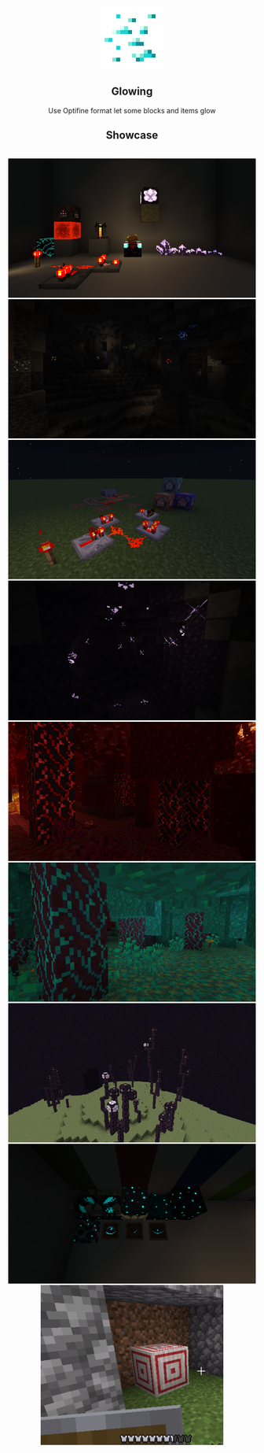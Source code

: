 <div align=center>
  <img src="./pack.png" width="128">
  <h2>Glowing</h2>
  Use Optifine format let some blocks and items glow
  <h2>Showcase</h2>
<br/>
  <img src="https://raw.githubusercontent.com/7777777-4547/Glowing-OF/img/img/2022-05-27_06.55.38.png">
<br/>
  <img src="https://raw.githubusercontent.com/7777777-4547/Glowing-OF/img/img/2022-01-18_13.57.42.png">
<br/>
  <img src="https://raw.githubusercontent.com/7777777-4547/Glowing-OF/img/img/2022-01-18_14.44.13.png">
<br/>
  <img src="https://raw.githubusercontent.com/7777777-4547/Glowing-OF/img/img/2021-12-30_19.43.27.png">
<br/>
  <img src="https://raw.githubusercontent.com/7777777-4547/Glowing-OF/img/img/2021-12-30_20.18.06.png">
<br/>
  <img src="https://raw.githubusercontent.com/7777777-4547/Glowing-OF/img/img/2022-01-18_14.55.21.png">
<br/>
  <img src="https://raw.githubusercontent.com/7777777-4547/Glowing-OF/img/img/2022-01-01_19.40.22.png">
<br/>
  <img src="https://raw.githubusercontent.com/7777777-4547/Glowing-OF/img/img/2022-06-11_20.31.32.png">
<br/>
  <img src="https://raw.githubusercontent.com/7777777-4547/Glowing-OF/img/img/GIF 2022-4-16 23-09-59.gif" height="325">
</div>
